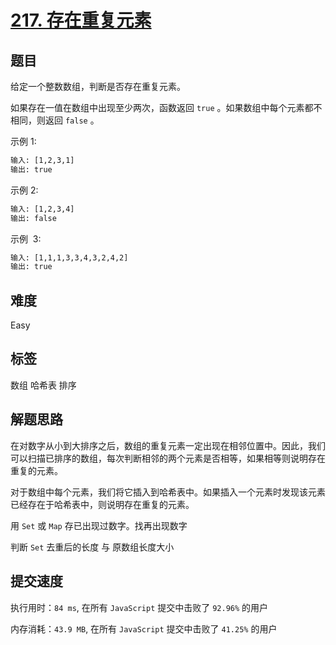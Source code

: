 # [217. 存在重复元素](https://leetcode-cn.com/problems/contains-duplicate/submissions/)

## 题目

给定一个整数数组，判断是否存在重复元素。

如果存在一值在数组中出现至少两次，函数返回 `true` 。如果数组中每个元素都不相同，则返回 `false` 。

示例 1:

```txt
输入: [1,2,3,1]
输出: true
```

示例 2:

```txt
输入: [1,2,3,4]
输出: false
```

示例  3:

```txt
输入: [1,1,1,3,3,4,3,2,4,2]
输出: true
```

## 难度

Easy

## 标签

数组 哈希表 排序

## 解题思路

在对数字从小到大排序之后，数组的重复元素一定出现在相邻位置中。因此，我们可以扫描已排序的数组，每次判断相邻的两个元素是否相等，如果相等则说明存在重复的元素。

对于数组中每个元素，我们将它插入到哈希表中。如果插入一个元素时发现该元素已经存在于哈希表中，则说明存在重复的元素。

用 `Set` 或 `Map` 存已出现过数字。找再出现数字

判断 `Set` 去重后的长度 与 原数组长度大小

## 提交速度

执行用时：`84 ms`, 在所有 `JavaScript` 提交中击败了 `92.96%` 的用户

内存消耗：`43.9 MB`, 在所有 `JavaScript` 提交中击败了 `41.25%` 的用户
